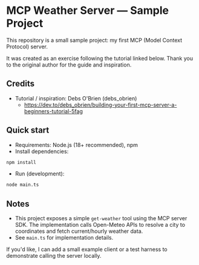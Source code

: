 # MCP Weather Server — Sample Project

This repository is a small sample project: my first MCP (Model Context Protocol) server.

It was created as an exercise following the tutorial linked below. Thank you to the original author for the guide and inspiration.

Credits
-------
- Tutorial / inspiration: Debs O'Brien (debs_obrien)
	- https://dev.to/debs_obrien/building-your-first-mcp-server-a-beginners-tutorial-5fag

Quick start
-----------
- Requirements: Node.js (18+ recommended), npm
- Install dependencies:

```bash
npm install
```

- Run (development):

```bash
node main.ts
```

Notes
-----
- This project exposes a simple `get-weather` tool using the MCP server SDK. The
	implementation calls Open-Meteo APIs to resolve a city to coordinates and fetch
	current/hourly weather data.
- See `main.ts` for implementation details.

If you'd like, I can add a small example client or a test harness to demonstrate
calling the server locally.
